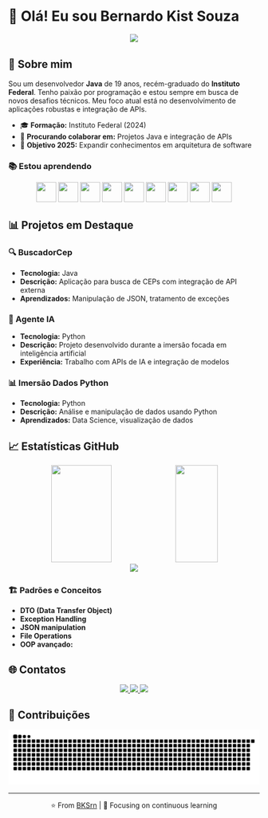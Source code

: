 # 👋 Olá! Eu sou Bernardo Kist Souza

<div align="center">
  <img src="https://readme-typing-svg.herokuapp.com/?color=00bfbf&size=35&center=true&vCenter=true&width=1000&lines=Desenvolvedor+Java;Recém-graduado+Instituto+Federal;Focado+em+API+Integration;" />
</div>

## 🚀 Sobre mim

Sou um desenvolvedor **Java** de 19 anos, recém-graduado do **Instituto Federal**. Tenho paixão por programação e estou sempre em busca de novos desafios técnicos. Meu foco atual está no desenvolvimento de aplicações robustas e integração de APIs.

- 🎓 **Formação:** Instituto Federal (2024)
- 👯 **Procurando colaborar em:** Projetos Java e integração de APIs
- 🎯 **Objetivo 2025:** Expandir conhecimentos em arquitetura de software

### 📚 Estou aprendendo

<div align="center">
  <img src="https://cdn.jsdelivr.net/gh/devicons/devicon/icons/java/java-original.svg" height="40" width="40"/>
  <img src="https://cdn.jsdelivr.net/gh/devicons/devicon/icons/python/python-original.svg" height="40" width="40"/>
  <img src="https://cdn.jsdelivr.net/gh/devicons/devicon/icons/git/git-original.svg" height="40" width="40"/>
  <img src="https://cdn.jsdelivr.net/gh/devicons/devicon/icons/github/github-original.svg" height="40" width="40"/>
  <img src="https://cdn.jsdelivr.net/gh/devicons/devicon/icons/figma/figma-original.svg" height="40" width="40"/>
  <img src="https://cdn.jsdelivr.net/gh/devicons/devicon/icons/windows8/windows8-original.svg" height="40" width="40"/>
  <img src="https://cdn.jsdelivr.net/gh/devicons/devicon/icons/amazonwebservices/amazonwebservices-original.svg" height="40" width="40"/>
  <img src="https://cdn.jsdelivr.net/gh/devicons/devicon/icons/googlecloud/googlecloud-original.svg" height="40" width="40"/>
  <img src="https://cdn.jsdelivr.net/gh/devicons/devicon/icons/spring/spring-original.svg" height="40" width="40"/>
</div>

## 📊 Projetos em Destaque

### 🔍 BuscadorCep
- **Tecnologia:** Java
- **Descrição:** Aplicação para busca de CEPs com integração de API externa
- **Aprendizados:** Manipulação de JSON, tratamento de exceções

### 🤖 Agente IA
- **Tecnologia:** Python
- **Descrição:** Projeto desenvolvido durante a imersão focada em inteligência artificial
- **Experiência:** Trabalho com APIs de IA e integração de modelos

### 📊 Imersão Dados Python
- **Tecnologia:** Python
- **Descrição:** Análise e manipulação de dados usando Python
- **Aprendizados:** Data Science, visualização de dados

## 📈 Estatísticas GitHub

<div align="center">
  <img width="49%" height="195px" src="https://github-readme-stats.vercel.app/api?username=BKSrn&show_icons=true&count_private=true&hide_border=true&title_color=00bfbf&icon_color=00bfbf&text_color=c9d1d9&bg_color=0d1117" />
  <img width="41%" height="195px" src="https://github-readme-stats.vercel.app/api/top-langs/?username=BKSrn&layout=compact&hide_border=true&title_color=00bfbf&text_color=c9d1d9&bg_color=0d1117" />
</div>

<div align="center">
  <img src="https://github-readme-streak-stats.herokuapp.com/?user=BKSrn&theme=dark&hide_border=true&stroke=0000&background=0D1117&currStreakLabel=00bfbf" />
</div>

### 🏗️ Padrões e Conceitos
- **DTO (Data Transfer Object)** 
- **Exception Handling** 
- **JSON manipulation**
- **File Operations** 
- **OOP avançado:** 

## 🌐 Contatos

<div align="center">
  <a href="https://instagram.com/bernardo_ksmt" target="_blank">
    <img src="https://img.shields.io/badge/-Instagram-%23E4405F?style=for-the-badge&logo=instagram&logoColor=white" />
  </a>
  <a href="mailto:bernardokist@gmail.com">
    <img src="https://img.shields.io/badge/Gmail-D14836?style=for-the-badge&logo=gmail&logoColor=white" />
  </a>
  <a href="https://github.com/BKSrn" target="_blank">
    <img src="https://img.shields.io/badge/GitHub-100000?style=for-the-badge&logo=github&logoColor=white" />
  </a>
</div>

## 🐍 Contribuições

<div align="center">
  <img src="https://raw.githubusercontent.com/BKSrn/BKSrn/output/github-contribution-grid-snake-dark.svg" 
    alt="Snake animation" />
</div>

---

<div align="center">
  <p>⭐️ From <a href="https://github.com/BKSrn">BKSrn</a> | 🎯 Focusing on continuous learning</p>
</div>

